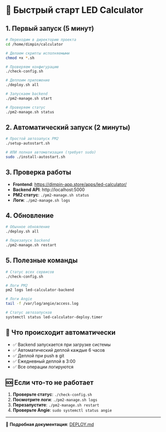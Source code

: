 # 🚀 Быстрый старт LED Calculator

## 1. Первый запуск (5 минут)

```bash
# Переходим в директорию проекта
cd /home/dimpin/calculator

# Делаем скрипты исполняемыми
chmod +x *.sh

# Проверяем конфигурацию
./check-config.sh

# Деплоим приложение
./deploy.sh all

# Запускаем backend
./pm2-manage.sh start

# Проверяем статус
./pm2-manage.sh status
```

## 2. Автоматический запуск (2 минуты)

```bash
# Простой автозапуск PM2
./setup-autostart.sh

# ИЛИ полная автоматизация (требует sudo)
sudo ./install-autostart.sh
```

## 3. Проверка работы

- **Frontend**: https://dimpin-app.store/apps/led-calculator/
- **Backend API**: http://localhost:5000
- **PM2 статус**: `./pm2-manage.sh status`
- **Логи**: `./pm2-manage.sh logs`

## 4. Обновление

```bash
# Обычное обновление
./deploy.sh all

# Перезапуск backend
./pm2-manage.sh restart
```

## 5. Полезные команды

```bash
# Статус всех сервисов
./check-config.sh

# Логи PM2
pm2 logs led-calculator-backend

# Логи Angie
tail -f /var/log/angie/access.log

# Статус автозапусков
systemctl status led-calculator-deploy.timer
```

## 🎯 Что происходит автоматически

- ✅ Backend запускается при загрузке системы
- ✅ Автоматический деплой каждые 6 часов
- ✅ Деплой при push в git
- ✅ Ежедневный деплой в 3:00
- ✅ Все операции логируются

## 🆘 Если что-то не работает

1. **Проверьте статус**: `./check-config.sh`
2. **Посмотрите логи**: `./pm2-manage.sh logs`
3. **Перезапустите**: `./pm2-manage.sh restart`
4. **Проверьте Angie**: `sudo systemctl status angie`

---

📖 **Подробная документация**: [DEPLOY.md](DEPLOY.md) 